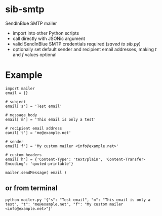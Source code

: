 # sib-smtp
SendInBlue SMTP mailer

* import into other Python scripts
* call directly with JSONic argument
* valid SendInBlue SMTP credentials required (_saved to sib.py_)
* optionally set default sender and recipient email addresses, making _t_ and _f_ values optional

# Example
```
import mailer
email = {}

# subject
email['s'] = 'Test email'

# message body
email['m'] = 'This email is only a test'

# recipient email address
eamil['t'] = 'me@example.net'

# sender
email['f'] = 'My custom mailer <info@example.net>'

# custom headers
email['h'] = {'Content-Type': 'text/plain', 'Content-Transfer-Encoding': 'qouted-printable'}

mailer.sendMessage( email )
```
## or from terminal
`python mailer.py '{"s": "Test email", "m": "This email is only a test", "t": "me@example.net", "f": "My custom mailer <info@example.net>"}'`
